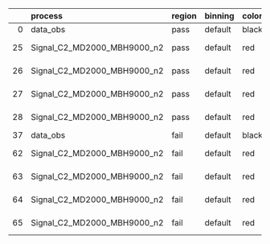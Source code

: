 |    | process                     | region   | binning   | color   | process_type   |   scale | variation   | source_filename                                                      | source_histname    | alias                       | title     |   combine_idx |     lnN |   shapes | syst_type   | direction   | variation_alias   |
|---:|:----------------------------|:---------|:----------|:--------|:---------------|--------:|:------------|:---------------------------------------------------------------------|:-------------------|:----------------------------|:----------|--------------:|--------:|---------:|:------------|:------------|:------------------|
|  0 | data_obs                    | pass     | default   | black   | DATA           |       1 | nominal     | ./histograms_for_2DAlphabet_v18//BH_Data.root                        | hpass              | Data                        | Data      |           nan | nan     |      nan | nan         | nan         | nan               |
| 25 | Signal_C2_MD2000_MBH9000_n2 | pass     | default   | red     | SIGNAL         |       1 | lumi        | ./histograms_for_2DAlphabet_v18//BH_Signal_C2_MD2000_MBH9000_n2.root | hpass              | Signal_C2_MD2000_MBH9000_n2 | BH signal |           nan |   1.016 |      nan | lnN         | nan         | nan               |
| 26 | Signal_C2_MD2000_MBH9000_n2 | pass     | default   | red     | SIGNAL         |       1 | SVM         | ./histograms_for_2DAlphabet_v18//BH_Signal_C2_MD2000_MBH9000_n2.root | hpass_SVMsyst_up   | Signal_C2_MD2000_MBH9000_n2 | BH signal |           nan | nan     |        1 | shapes      | Up          | SVMsyst           |
| 27 | Signal_C2_MD2000_MBH9000_n2 | pass     | default   | red     | SIGNAL         |       1 | SVM         | ./histograms_for_2DAlphabet_v18//BH_Signal_C2_MD2000_MBH9000_n2.root | hpass_SVMsyst_down | Signal_C2_MD2000_MBH9000_n2 | BH signal |           nan | nan     |        1 | shapes      | Down        | SVMsyst           |
| 28 | Signal_C2_MD2000_MBH9000_n2 | pass     | default   | red     | SIGNAL         |       1 | nominal     | ./histograms_for_2DAlphabet_v18//BH_Signal_C2_MD2000_MBH9000_n2.root | hpass              | Signal_C2_MD2000_MBH9000_n2 | BH signal |           nan | nan     |      nan | nan         | nan         | nan               |
| 37 | data_obs                    | fail     | default   | black   | DATA           |       1 | nominal     | ./histograms_for_2DAlphabet_v18//BH_Data.root                        | hfail              | Data                        | Data      |           nan | nan     |      nan | nan         | nan         | nan               |
| 62 | Signal_C2_MD2000_MBH9000_n2 | fail     | default   | red     | SIGNAL         |       1 | lumi        | ./histograms_for_2DAlphabet_v18//BH_Signal_C2_MD2000_MBH9000_n2.root | hfail              | Signal_C2_MD2000_MBH9000_n2 | BH signal |           nan |   1.016 |      nan | lnN         | nan         | nan               |
| 63 | Signal_C2_MD2000_MBH9000_n2 | fail     | default   | red     | SIGNAL         |       1 | SVM         | ./histograms_for_2DAlphabet_v18//BH_Signal_C2_MD2000_MBH9000_n2.root | hfail_SVMsyst_up   | Signal_C2_MD2000_MBH9000_n2 | BH signal |           nan | nan     |        1 | shapes      | Up          | SVMsyst           |
| 64 | Signal_C2_MD2000_MBH9000_n2 | fail     | default   | red     | SIGNAL         |       1 | SVM         | ./histograms_for_2DAlphabet_v18//BH_Signal_C2_MD2000_MBH9000_n2.root | hfail_SVMsyst_down | Signal_C2_MD2000_MBH9000_n2 | BH signal |           nan | nan     |        1 | shapes      | Down        | SVMsyst           |
| 65 | Signal_C2_MD2000_MBH9000_n2 | fail     | default   | red     | SIGNAL         |       1 | nominal     | ./histograms_for_2DAlphabet_v18//BH_Signal_C2_MD2000_MBH9000_n2.root | hfail              | Signal_C2_MD2000_MBH9000_n2 | BH signal |           nan | nan     |      nan | nan         | nan         | nan               |